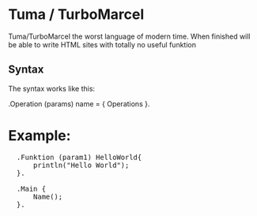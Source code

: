 # Tuma / TurboMarcel
Tuma/TurboMarcel the worst language of modern time.
When finished will be able to write HTML sites with totally no useful funktion

## Syntax
The syntax works like this:

.Operation (params) name = {
  Operations
}.

# Example:
<pre>
  .Funktion (param1) HelloWorld{  
      println("Hello World");  
  }.

  .Main {  
      Name();  
  }.
</pre>
